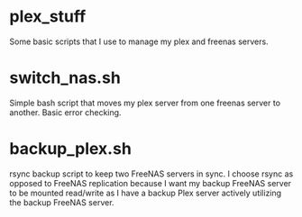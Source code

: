 # plex_stuff
Some basic scripts that I use to manage my plex and freenas servers.

# switch_nas.sh
Simple bash script that moves my plex server from one freenas server to another. Basic error checking.

# backup_plex.sh
rsync backup script to keep two FreeNAS servers in sync. I choose rsync as opposed to FreeNAS replication because I want my backup FreeNAS server to be mounted read/write as I have a backup Plex server actively utilizing the backup FreeNAS server.
